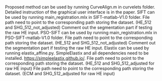 Proposed method can be used by running CurveAlign.m in curvelets folder. 
  Detailed instruction of the graphical user interface is in the paper.
SIFT can be used by running main_registration.mlx in SIFT-matlab-V1.0 folder. 
  File path need to point to the corresponding path storing the dataset. (HE_512 and SHG_512_not_adjusted)
  Comment out the segmentation part if testing the raw HE input.
PSO-SIFT can be used by running main_registration.mlx in PSO-SIFT-matlab-V1.0 folder. 
  File path need to point to the corresponding path storing the dataset. (HE_512 and SHG_512_not_adjusted)
  Comment out the segmentation part if testing the raw HE input.
Elastix can be used by running elastix_affine.py. 
  SimpleElastix and all dependencies need to be installed. https://simpleelastix.github.io/. 
  File path need to point to the corresponding path storing the dataset. (HE_512 and SHG_512_adjusted for raw HE input)
  File path need to point to the corresponding path storing the dataset. (ECM and SHG_512_adjusted for raw HE input)
